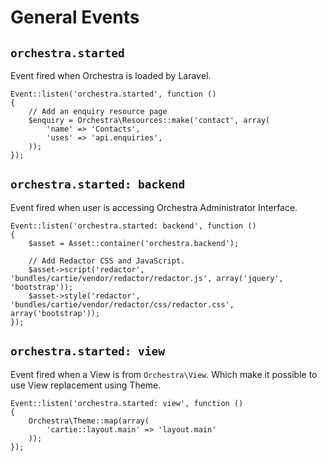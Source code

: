 # General Events

## `orchestra.started`
Event fired when Orchestra is loaded by Laravel.

	Event::listen('orchestra.started', function ()
	{
		// Add an enquiry resource page
		$enquiry = Orchestra\Resources::make('contact', array(
			'name' => 'Contacts',
			'uses' => 'api.enquiries',
		));
	});

## `orchestra.started: backend`
Event fired when user is accessing Orchestra Administrator Interface.

	Event::listen('orchestra.started: backend', function ()
	{
		$asset = Asset::container('orchestra.backend');
		
		// Add Redactor CSS and JavaScript.
		$asset->script('redactor', 'bundles/cartie/vendor/redactor/redactor.js', array('jquery', 'bootstrap'));
		$asset->style('redactor', 'bundles/cartie/vendor/redactor/css/redactor.css', array('bootstrap'));
	});

## `orchestra.started: view`
Event fired when a View is from `Orchestra\View`. Which make it possible to use View replacement using Theme.

	Event::listen('orchestra.started: view', function ()
	{
		Orchestra\Theme::map(array(
			'cartie::layout.main' => 'layout.main'
		));
	});